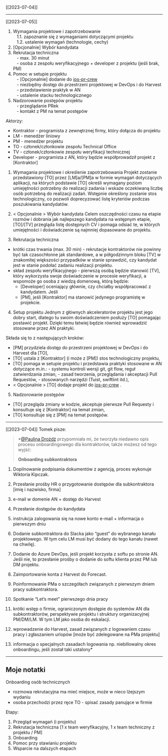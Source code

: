 [[2023-07-04]]
___
[[2023-07-05]]
1. Wymagania projektowe i zapotrzebowanie  
   1.1. zapoznanie się z wymaganiami dotyczącymi projektu  
   1.2. ustalenie wymagań (technologie, cechy)  
2. [Opcjonalnie] Wybór kandydata  
3. Rekrutacja techniczna  
   - max. 30 minut  
   - osoba z zespołu weryfikacyjnego + developer z projektu (jeśli brak, PM)  
4. Pomoc w setupie projektu  
   - [Opcjonalnie] dodanie do [ios-pr-crew](https://angrynerds-pl.slack.com/archives/GJ78GSP8E)  
   - niezbędny dostęp do przestrzeni projektowej w DevOps i do Harvest  
   - przedstawienie praktyk w AN  
   - ustalenie stacku technologicznego  
5. Nadzorowanie postępów projektu  
   - przeglądanie PRek  
   - kontakt z PM na temat postępów

Aktorzy:
- Kontraktor - programista z zewnętrznej firmy, który dołącza do projektu
- LM - menedżer liniowy
- PM - menedżer projektu
- TO - członek/członkowie zespołu Technical Office
- TV - członek/członkowie zespołu weryfikacji technicznej
- Developer - programista z AN, który będzie współprowadził projekt z [Kontraktor]


1. Wymagania projektowe i określenie zapotrzebowania
Projekt zostanie przedstawiony [TO] przez [LM]a/[PM]a w formie wymagań dotyczących aplikacji, na których podstawie [TO] określi wymagany poziom umiejętności potrzebny do realizacji zadania i wskaże oczekiwaną liczbę osób potrzebną do realizacji zadań. Wstępnie określony zostanie stos technologiczny, co pozwoli doprecyzować listę kryteriów podczas poszukiwania kandydatów.

2. < Opcjonalnie > Wybór kandydata
Celem oszczędności czasu na etapie rozmów i dobrania jak najlepszego kandydata na wstępnym etapie,[TO]/[TV] przegląda listę dostępnych CV i pomaga odsiać te, w których umiejętności i doświadczenie są najmniej dopasowane do projektu.

3. Rekrutacja techniczna
- krótki czas trwania (max. 30 min) - rekrutacje kontraktorów nie powinny być tak czasochłonne jak standardowe, a w półgodzinnym bloku [TV] w znakomitej większości przypadków w stanie sprawdzić, czy kandydat jest w stanie podołać zadaniu realizacji projektu.
- skład zespołu weryfikacyjnego - pierwszą osobą będzie stanowić [TV], który wykorzysta swoje doświadczenie w procesie weryfikacji, a wspomoże go osoba z wiedzą domenową, którą będzie:
	- [Developer] oceniający głównie, czy chciałby współpracować z kandydatem. Jeśli
	- [PM], jeśli [Kontraktor] ma stanowić jedynego programistę w projekcie.

4. Setup projektu
Jednym z głównych akceleratorów projektu jest jego dobry start, dlatego tu swoim doświadczeniem posłuży [TO] pomagając postawić projekt. Dzięki temu łatwiej będzie również wprowadzić stosowane przez AN praktyki.

Składa się to z następujących kroków:
- [PM] przydziela dostęp do przestrzeni projektowej w DevOps i do Harvest dla [TO],
- [TO] ustala z [Kontraktor] (i może z [PM]) stos technologiczny projektu,
- [TO] pomaga w setupie projektu i przedstawia praktyki stosowane w AN dotyczące m.in.:
	  - systemu kontroli wersji git, git flow, reguł zatwierdzania zmian,
	  - zasad tworzenia, przeglądania i akceptacji Pull Requestów,
	  - stosowanych narzędzi (Tuist, swiftlint itd.),
- < Opcjonalnie > [TO] dodaje projekt do [ios-pr-crew](https://angrynerds-pl.slack.com/archives/GJ78GSP8E) .

5. Nadzorowanie postępów
- [TO] przegląda zmiany w kodzie, akceptuje pierwsze Pull Requesty i konsultuje się z [Kontraktor] na temat zmian,
- [TO] konsultuje się z [PM] na temat postępów.

____
[[2023-07-04]]
Tomek pisze:
> *[@Paulina Drożdż](https://angrynerds-pl.slack.com/team/U04JWH3ELCU) przypomniała mi, że tworzyła niedawno opis procesu onboardingowego dla kontraktorów, także możesz od tego wyjść:
> 
> **Onboarding subkontraktora**  

1. Dopilnowanie podpisania dokumentów z agencją, proces wykonuje Wiktoria Kipczak.
2. Przesłanie prośby HR o przygotowanie dostępów dla subkontraktora [imię i nazwisko, firma]

1. e-mail w domenie AN + dostęp do Harvest

1. Przesłanie dostępów do kandydata

1. instrukcja zalogowania się na nowe konto e-mail + informacja o pierwszym dniu

1. Dodanie subkontraktora do Slacka jako “guest” do wybranego kanału projektowego. W tym celu LM musi być dodany do tego kanału (nawet na chwilę).
2. Dodanie do Azure DevOps, jeśli projekt korzysta z softu po stronie AN. Jeśli nie, to przesłanie prośby o dodanie do softu klienta przez PM lub DM projektu.
3. Zaimportowanie konta z Harvest do Forecast.
4. Poinformowanie PMa o szczegółach związanych z pierwszym dniem pracy subkontraktora.
5. Spotkanie “Let’s meet” pierwszego dnia pracy

1. krótki wstęp o firmie, ograniczonym dostępie do systemów AN dla subkontraktorów, perspektywie projektu i struktury organizacyjnej PM/DM/LM. W tym LM jako osoba do eskalacji.

1. wprowadzenie do Harvest, zasad związanych z logowaniem czasu pracy i zgłaszaniem urlopów [może być zdelegowane na PMa projektu]

1. informacja o specjalnych zasadach logowania np. niebillowalny okres onboardingu, jeśli został taki ustalony*
___
## Moje notatki

Onboarding osób technicznych  
- rozmowa rekrutacyjna ma mieć miejsce, może w nieco lżejszym wydaniu
- osoba przechodzi przez ręce TO - spisać zasady panujące w firmie

Etapy:
1. Przegląd wymagań (i projektu)
2. Rekrutacja techniczna [1 x team weryfikacyjny, 1 x team techniczny z projektu / PM]
3. Onboarding
4. Pomoc przy stawianiu projektu
5. Wsparcie na dalszych etapach